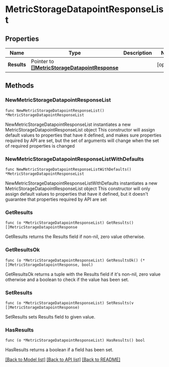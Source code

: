 # MetricStorageDatapointResponseList

## Properties

Name | Type | Description | Notes
------------ | ------------- | ------------- | -------------
**Results** | Pointer to [**[]MetricStorageDatapointResponse**](MetricStorageDatapointResponse.md) |  | [optional] 

## Methods

### NewMetricStorageDatapointResponseList

`func NewMetricStorageDatapointResponseList() *MetricStorageDatapointResponseList`

NewMetricStorageDatapointResponseList instantiates a new MetricStorageDatapointResponseList object
This constructor will assign default values to properties that have it defined,
and makes sure properties required by API are set, but the set of arguments
will change when the set of required properties is changed

### NewMetricStorageDatapointResponseListWithDefaults

`func NewMetricStorageDatapointResponseListWithDefaults() *MetricStorageDatapointResponseList`

NewMetricStorageDatapointResponseListWithDefaults instantiates a new MetricStorageDatapointResponseList object
This constructor will only assign default values to properties that have it defined,
but it doesn't guarantee that properties required by API are set

### GetResults

`func (o *MetricStorageDatapointResponseList) GetResults() []MetricStorageDatapointResponse`

GetResults returns the Results field if non-nil, zero value otherwise.

### GetResultsOk

`func (o *MetricStorageDatapointResponseList) GetResultsOk() (*[]MetricStorageDatapointResponse, bool)`

GetResultsOk returns a tuple with the Results field if it's non-nil, zero value otherwise
and a boolean to check if the value has been set.

### SetResults

`func (o *MetricStorageDatapointResponseList) SetResults(v []MetricStorageDatapointResponse)`

SetResults sets Results field to given value.

### HasResults

`func (o *MetricStorageDatapointResponseList) HasResults() bool`

HasResults returns a boolean if a field has been set.


[[Back to Model list]](../README.md#documentation-for-models) [[Back to API list]](../README.md#documentation-for-api-endpoints) [[Back to README]](../README.md)



